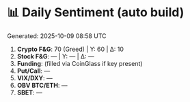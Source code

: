 # 📊 Daily Sentiment (auto build)
Generated: 2025-10-09 08:58 UTC

1) **Crypto F&G**: 70 (Greed) | Y: 60 | Δ: 10
2) **Stock F&G**: — | Y: — | Δ: —
3) **Funding**: (filled via CoinGlass if key present)
4) **Put/Call**: —
5) **VIX/DXY**: —
6) **OBV BTC/ETH**: —
7) **SBET**: —
